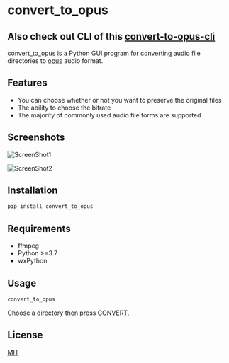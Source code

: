 # convert_to_opus

## Also check out CLI of this [convert-to-opus-cli](https://github.com/D221/convert-to-opus-cli)

convert_to_opus is a Python GUI program for converting audio file directories to [opus](https://opus-codec.org/) audio format.

## Features

- You can choose whether or not you want to preserve the original files
- The ability to choose the bitrate
- The majority of commonly used audio file forms are supported

## Screenshots

![ScreenShot1](https://raw.github.com/D221/convert_to_opus/master/screenshots/windows.png)

![ScreenShot2](https://raw.github.com/D221/convert_to_opus/master/screenshots/linux.png)

## Installation

```bash
pip install convert_to_opus
```

## Requirements

- ffmpeg
- Python >=3.7
- wxPython

## Usage

```bash
convert_to_opus
```

Choose a directory then press CONVERT.

## License

[MIT](https://choosealicense.com/licenses/mit/)
